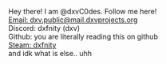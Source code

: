 Hey there! I am @dxvC0des. Follow me here!
<br/>
[Email: dxv.public@mail.dxvprojects.org](mailto:dxv@dxvprojects.org)
<br/>
Discord: dxfnity (dxv)
<br/>
Github: you are literally reading this on github
<br/>
[Steam: dxfnity](https://steamcommunity.com/id/dxfnity)
</br>
and idk what is else.. uhh
